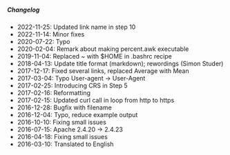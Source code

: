 ##### Changelog

* 2022-11-25: Updated link name in step 10
* 2022-11-14: Minor fixes
* 2020-07-22: Typo
* 2020-02-04: Remark about making percent.awk executable
* 2019-11-04: Replaced ~ with $HOME in .bashrc recipe
* 2018-04-13: Update title format (markdown); rewordings (Simon Studer)
* 2017-12-17: Fixed several links, replaced Average with Mean
* 2017-03-04: Typo User-agent -> User-Agent
* 2017-02-25: Introducing CRS in Step 5
* 2017-02-16: Reformatting
* 2017-02-15: Updated curl call in loop from http to https
* 2016-12-28: Bugfix with filename
* 2016-12-04: Typo, reduce example output
* 2016-10-10: Fixing small issues
* 2016-07-15: Apache 2.4.20 -> 2.4.23
* 2016-04-18: Fixing small issues
* 2016-03-10: Translated to English

